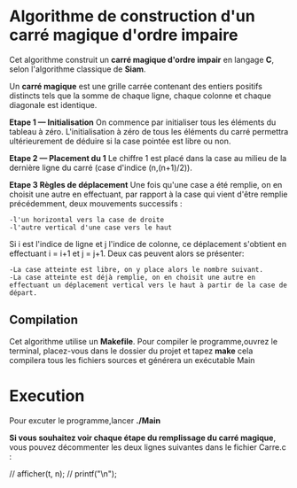 # Algorithme de construction d'un carré magique d'ordre impaire
Cet algorithme construit un **carré magique d'ordre impair** en langage **C**, selon l'algorithme classique de **Siam**.

Un **carré magique** est une grille carrée contenant des entiers positifs distincts tels que la somme de chaque ligne, chaque colonne et chaque diagonale est identique.

**Etape 1  — Initialisation**
On commence par initialiser tous les éléments du tableau à zéro. 
L'initialisation à zéro de tous les éléments du carré permettra ultérieurement 
de déduire si la case pointée est libre ou non.

**Etape 2 — Placement du 1**
Le chiffre 1 est placé dans la case au milieu  de la dernière ligne du carré (case d'indice (n,(n+1)/2)).

**Etape 3 Règles de déplacement**
Une fois qu'une case a été remplie, on en choisit une autre en effectuant, 
par rapport à la case qui vient d'être remplie précédemment, deux mouvements successifs :

    -l'un horizontal vers la case de droite
    -l'autre vertical d'une case vers le haut

Si i est l'indice de ligne et j l'indice de colonne, ce déplacement s'obtient en effectuant i = i+1 et j = j+1. 
Deux cas peuvent alors se présenter:

    -La case atteinte est libre, on y place alors le nombre suivant.
    -La case atteinte est déjà remplie, on en choisit une autre en effectuant un déplacement vertical vers le haut à partir de la case de départ.
  
## Compilation

Cet algorithme utilise  un **Makefile**. Pour compiler le programme,ouvrez le terminal,
placez-vous dans le dossier du projet et tapez **make** cela compilera tous les fichiers sources et générera
un exécutable Main
# Execution
Pour excuter le programme,lancer **./Main**


**Si vous souhaitez voir chaque étape du remplissage du carré magique**, 
vous pouvez décommenter les deux lignes suivantes dans le fichier Carre.c :

// afficher(t, n);
// printf("\n");

